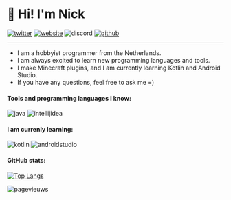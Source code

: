 # :wave: Hi! I'm Nick

[![twitter](https://img.shields.io/badge/Twitter-@NickKoepr-1DA1F2?style=for-the-badge&logo=twitter&logoColor=white)](https://twitter.com/nickkoepr)
[![website](https://img.shields.io/badge/Website-nickkoepr.nl-01c5c4?style=for-the-badge&logoColor=white)](https://nickkoepr.nl/)
![discord](https://img.shields.io/badge/Discord-NickKoepr%230001-5865F2?style=for-the-badge&logo=discord&logoColor=white)
[![github](https://img.shields.io/badge/github-NickKoepr-383838?style=for-the-badge&logo=github&logoColor=white)](https://github.com/NickKoepr)

<hr>

- I am a hobbyist programmer from the Netherlands. 
- I am always excited to learn new programming languages and tools. 
- I make Minecraft plugins, and I am currently learning Kotlin and Android Studio.
- If you have any questions, feel free to ask me =)

#### Tools and programming languages I know:

![java](https://img.shields.io/badge/java-2679af?style=for-the-badge&logo=java&logoColor=white)
![intellijidea](https://img.shields.io/badge/IntelliJ%20IDEA-ab47bc?style=for-the-badge&logo=IntelliJ%20IDEA&logoColor=white)


#### I am currenly learning:

![kotlin](https://img.shields.io/badge/Kotlin-e47062?style=for-the-badge&logo=kotlin&logoColor=white)
![androidstudio](https://img.shields.io/badge/Android%20Studio-03ad14?style=for-the-badge&logo=androidstudio&logoColor=white)


#### GitHub stats:

[![Top Langs](https://github-readme-stats.vercel.app/api/top-langs/?username=nickkoepr&layout=compact&theme=nord&hide_border=true)](https://github.com/NickKoepr?tab=repositories)

![pagevieuws](http://visitor-badge-reloaded.herokuapp.com/badge?page_id=NickKoepr.NickKoepr&text=page_views&style=for-the-badge)
